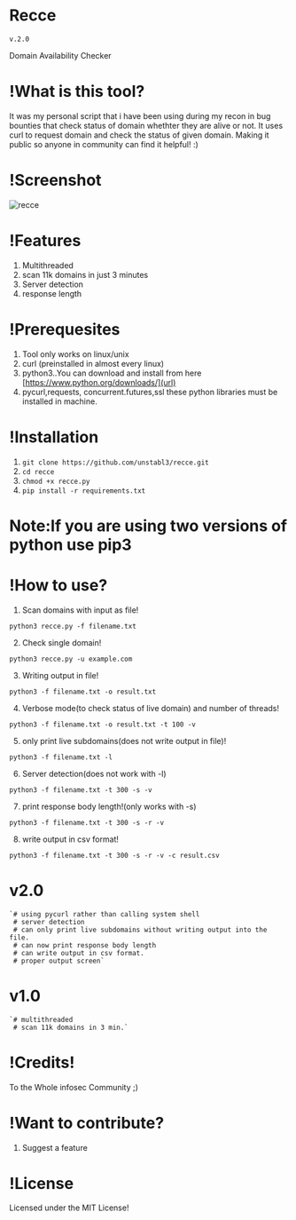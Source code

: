 # Recce
    v.2.0
Domain Availability Checker 

# !What is this tool?
It was my personal script that i have been using during my recon in bug bounties that check status of domain whethter they are alive or not.
It uses curl to request domain and check the status of given domain.
Making it public so anyone in community can find it helpful! :)

# !Screenshot

![recce](https://user-images.githubusercontent.com/48474764/63941389-2749f780-ca89-11e9-87ec-7ba288119947.png)

# !Features
1) Multithreaded
2) scan 11k domains in just 3 minutes
3) Server detection
4) response length

# !Prerequesites
1) Tool only works on linux/unix
2) curl (preinstalled in almost every linux)
3) python3..You can download and install from here [https://www.python.org/downloads/](url)
4) pycurl,requests, concurrent.futures,ssl these python libraries must be installed in machine.

# !Installation
1) `git clone https://github.com/unstabl3/recce.git`
2) `cd recce`
3) `chmod +x recce.py`
4) `pip install -r requirements.txt`
# Note:If you are using two versions of python use pip3

# !How to use?
1) Scan domains with input as file! 

`python3 recce.py -f filename.txt`

2) Check single domain!

`python3 recce.py -u example.com`

3) Writing output in file!

`python3 -f filename.txt -o result.txt`

4) Verbose mode(to check status of live domain) and number of threads!

`python3 -f filename.txt -o result.txt -t 100 -v`

5) only print live subdomains(does not write output in file)!

`python3 -f filename.txt -l`

6) Server detection(does not work with -l)

`python3 -f filename.txt -t 300 -s -v`

7) print response body length!(only works with -s)

`python3 -f filename.txt -t 300 -s -r -v`

8) write output in csv format!

`python3 -f filename.txt -t 300 -s -r -v -c result.csv`

# v2.0
    `# using pycurl rather than calling system shell
     # server detection
     # can only print live subdomains without writing output into the file.
     # can now print response body length
     # can write output in csv format.
     # proper output screen`

# v1.0
    `# multithreaded
     # scan 11k domains in 3 min.`
     
# !Credits!
To the Whole infosec Community ;)

# !Want to contribute?
1) Suggest a feature 

# !License
Licensed under the MIT License!
